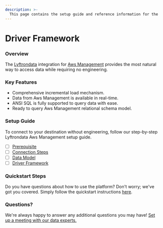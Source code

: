 ```yaml
---
description: >-
  This page contains the setup guide and reference information for the Aws Management source connector.
---
```


# Driver Framework

### Overview

The [Lyftrondata](https://www.lyftrondata.com/) integration for [Aws Management](None) provides the most natural way to access data while requiring no engineering.

### Key Features

* Comprehensive incremental load mechanism.
* Data from Aws Management is available in real-time.&#x20;
* ANSI SQL is fully supported to query data with ease.
* Ready to query Aws Management relational schema model.

### Setup Guide

To connect to your destination without engineering, follow our step-by-step Lyftrondata Aws Management setup guide.

* [ ] [Prerequisite](../prerequisite.md)
* [ ] [Connection Steps](../connection-steps.md)
* [ ] [Data Model](../data-model/erd.md)
* [ ] [Driver Framework](../driver-framework/)

### Quickstart Steps

Do you have questions about how to use the platform? Don't worry; we've got you covered. Simply follow the quickstart instructions [here](../driver-framework/README.md).

### Questions? <a href="#questions" id="questions"></a>

We're always happy to answer any additional questions you may have! [Set up a meeting with our data experts.](https://www.lyftrondata.com/book-a-meeting/)


